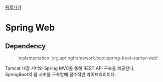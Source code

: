 [뒤로가기](../../../README.md)<br>

# Spring Web

## Dependency

> implementation 'org.springframework.boot:spring-boot-starter-web'

Tomcat 내장 서버와 Spring MVC를 통해 REST API 구축을 제공한다.<br>
SpringBoot의 웹 서버를 구축할때 필수적인 라이브러리이다.<br>
